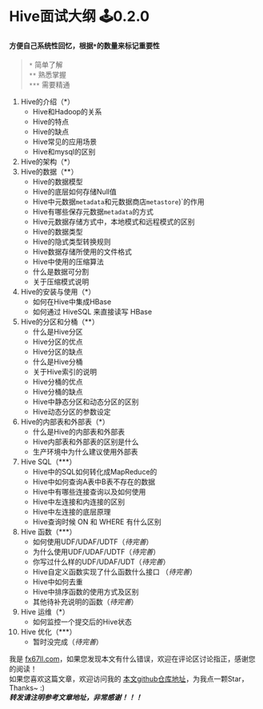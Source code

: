 # Hive面试大纲 🕹️0.2.0

#### 方便自己系统性回忆，根据`*`的数量来标记重要性
> `*` 简单了解  
> `**` 熟悉掌握  
> `***` 需要精通  

1. Hive的介绍（*）  
	+ Hive和Hadoop的关系  
	+ Hive的特点  
	+ Hive的缺点  
	+ Hive常见的应用场景  
	+ Hive和mysql的区别  
2. Hive的架构（*） 
3. Hive的数据（**）  
	+ Hive的数据模型  
	+ Hive的底层如何存储Null值  
	+ Hive中元数据`metadata`和元数据商店`metastore`)`的作用  
	+ Hive有哪些保存元数据`metadata`的方式  
	+ Hive元数据存储方式中，本地模式和远程模式的区别  
	+ Hive的数据类型  
	+ Hive的隐式类型转换规则  
	+ Hive数据存储所使用的文件格式  
	+ Hive中使用的压缩算法  
	+ 什么是数据可分割  
	+ 关于压缩模式说明  
4. Hive的安装与使用（*）  
	+ 如何在Hive中集成HBase  
	+ 如何通过 HiveSQL 来直接读写 HBase  
5. Hive的分区和分桶（**）  
	+ 什么是Hive分区  
	+ Hive分区的优点  
	+ Hive分区的缺点  
	+ 什么是Hive分桶  
	+ 关于Hive索引的说明  
	+ Hive分桶的优点  
	+ Hive分桶的缺点  
	+ Hive中静态分区和动态分区的区别  
	+ Hive动态分区的参数设定  
6. Hive的内部表和外部表（*）  
	+ 什么是Hive的内部表和外部表  
	+ Hive内部表和外部表的区别是什么  
	+ 生产环境中为什么建议使用外部表  
7. Hive SQL（***）  
	+ Hive中的SQL如何转化成MapReduce的  
	+ Hive中如何查询A表中B表不存在的数据  
	+ Hive中有哪些连接查询以及如何使用  
	+ Hive中左连接和内连接的区别  
	+ Hive中左连接的底层原理  
	+ Hive查询时候 ON 和 WHERE 有什么区别  
8. Hive 函数（***）  
	+ 如何使用UDF/UDAF/UDTF（*待完善*）  
	+ 为什么使用UDF/UDAF/UDTF（*待完善*）  
	+ 你写过什么样的UDF/UDAF/UDT（*待完善*）  
	+ Hive自定义函数实现了什么函数什么接口 （*待完善*）  
	+ Hive中如何去重  
	+ Hive中排序函数的使用方式及区别  
	+ 其他待补充说明的函数（*待完善*）  
9. Hive 运维（*）  
	+ 如何监控一个提交后的Hive状态  
10. Hive 优化（***）  
	+ 暂时没完成（*待完善*）  


我是 [fx67ll.com](https://fx67ll.com)，如果您发现本文有什么错误，欢迎在评论区讨论指正，感谢您的阅读！  
如果您喜欢这篇文章，欢迎访问我的 [本文github仓库地址](https://github.com/fx67ll/fx67llBigData/blob/main/interview/hive/hive-list.md)，为我点一颗Star，Thanks~ :)  
***转发请注明参考文章地址，非常感谢！！！***